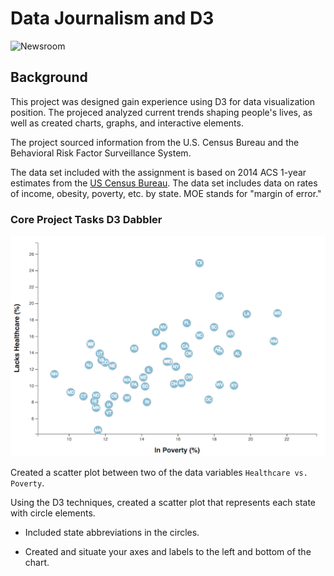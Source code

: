 # Data Journalism and D3

![Newsroom](https://media.giphy.com/media/v2xIous7mnEYg/giphy.gif)

## Background

This project was designed gain experience using D3 for data visualization position. The projeced analyzed current trends shaping people's lives, as well as created charts, graphs, and interactive elements.

The project sourced information from the U.S. Census Bureau and the Behavioral Risk Factor Surveillance System.

The data set included with the assignment is based on 2014 ACS 1-year estimates from the [US Census Bureau](https://data.census.gov/cedsci/). The data set includes data on rates of income, obesity, poverty, etc. by state. MOE stands for "margin of error."


### Core Project Tasks D3 Dabbler 

![4-scatter](Images/4-scatter.jpg)

Created a scatter plot between two of the data variables  `Healthcare vs. Poverty`.

Using the D3 techniques, created a scatter plot that represents each state with circle elements. 

* Included state abbreviations in the circles.

* Created and situate your axes and labels to the left and bottom of the chart.


